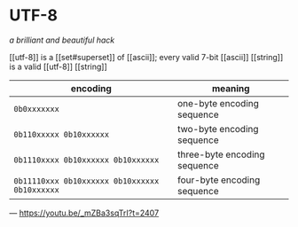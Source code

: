 # UTF-8

_a brilliant and beautiful hack_

[[utf-8]] is a [[set#superset]] of [[ascii]]; every valid 7-bit [[ascii]] [[string]] is a valid [[utf-8]] [[string]]

| encoding                                      | meaning                      |
| --------------------------------------------- | ---------------------------- |
| `0b0xxxxxxx`                                  | one-byte encoding sequence   |
| `0b110xxxxx 0b10xxxxxx`                       | two-byte encoding sequence   |
| `0b1110xxxx 0b10xxxxxx 0b10xxxxxx`            | three-byte encoding sequence |
| `0b11110xxx 0b10xxxxxx 0b10xxxxxx 0b10xxxxxx` | four-byte encoding sequence  |

&mdash; <https://youtu.be/_mZBa3sqTrI?t=2407>
